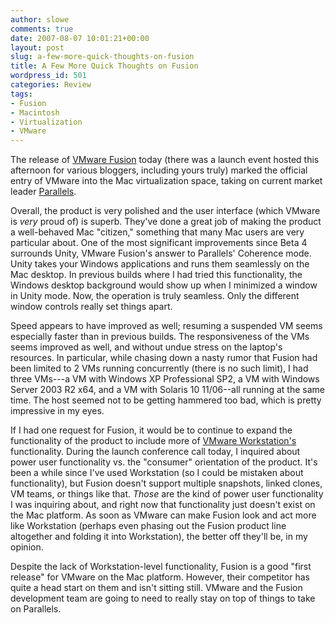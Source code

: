 ```yaml
---
author: slowe
comments: true
date: 2007-08-07 10:01:21+00:00
layout: post
slug: a-few-more-quick-thoughts-on-fusion
title: A Few More Quick Thoughts on Fusion
wordpress_id: 501
categories: Review
tags:
- Fusion
- Macintosh
- Virtualization
- VMware
---
```


The release of [VMware Fusion](http://www.vmware.com/products/fusion/) today (there was a launch event hosted this afternoon for various bloggers, including yours truly) marked the official entry of VMware into the Mac virtualization space, taking on current market leader [Parallels](http://www.parallels.com/).

Overall, the product is very polished and the user interface (which VMware is _very_ proud of) is superb. They've done a great job of making the product a well-behaved Mac "citizen," something that many Mac users are very particular about. One of the most significant improvements since Beta 4 surrounds Unity, VMware Fusion's answer to Parallels' Coherence mode. Unity takes your Windows applications and runs them seamlessly on the Mac desktop. In previous builds where I had tried this functionality, the Windows desktop background would show up when I minimized a window in Unity mode. Now, the operation is truly seamless. Only the different window controls really set things apart.

Speed appears to have improved as well; resuming a suspended VM seems especially faster than in previous builds. The responsiveness of the VMs seems improved as well, and without undue stress on the laptop's resources. In particular, while chasing down a nasty rumor that Fusion had been limited to 2 VMs running concurrently (there is no such limit), I had three VMs---a VM with Windows XP Professional SP2, a VM with Windows Server 2003 R2 x64, and a VM with Solaris 10 11/06--all running at the same time. The host seemed not to be getting hammered too bad, which is pretty impressive in my eyes.

If I had one request for Fusion, it would be to continue to expand the functionality of the product to include more of [VMware Workstation's](http://www.vmware.com/products/ws/) functionality. During the launch conference call today, I inquired about power user functionality vs. the "consumer" orientation of the product. It's been a while since I've used Workstation (so I could be mistaken about functionality), but Fusion doesn't support multiple snapshots, linked clones, VM teams, or things like that. _Those_ are the kind of power user functionality I was inquiring about, and right now that functionality just doesn't exist on the Mac platform. As soon as VMware can make Fusion look and act more like Workstation (perhaps even phasing out the Fusion product line altogether and folding it into Workstation), the better off they'll be, in my opinion.

Despite the lack of Workstation-level functionality, Fusion is a good "first release" for VMware on the Mac platform. However, their competitor has quite a head start on them and isn't sitting still. VMware and the Fusion development team are going to need to really stay on top of things to take on Parallels.
